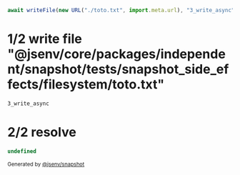 ```js
await writeFile(new URL("./toto.txt", import.meta.url), "3_write_async");
```

# 1/2 write file "@jsenv/core/packages/independent/snapshot/tests/snapshot_side_effects/filesystem/toto.txt"

```txt
3_write_async
```

# 2/2 resolve

```js
undefined
```

<sub>
  Generated by <a href="https://github.com/jsenv/core/tree/main/packages/independent/snapshot">@jsenv/snapshot</a>
</sub>